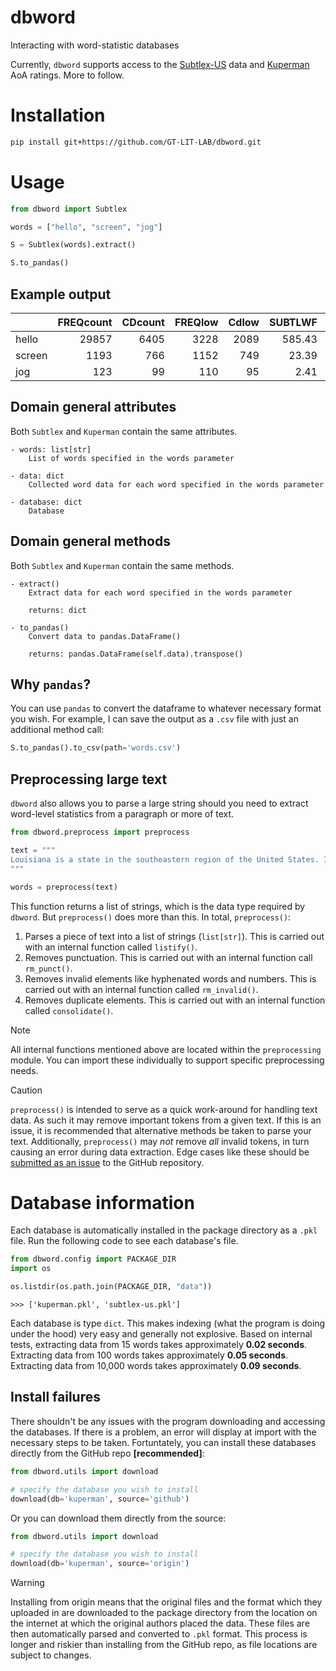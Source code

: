 # dbword
Interacting with word-statistic databases

Currently, `dbword` supports access to the [Subtlex-US](https://www.ugent.be/pp/experimentele-psychologie/en/research/documents/subtlexus) data and [Kuperman](https://link.springer.com/article/10.3758/s13428-012-0210-4#Sec4) AoA ratings. More to follow. 

# Installation

```bash
pip install git+https://github.com/GT-LIT-LAB/dbword.git
```

# Usage

```python
from dbword import Subtlex

words = ["hello", "screen", "jog"]

S = Subtlex(words).extract()

S.to_pandas()
```
## Example output
|        |   FREQcount |   CDcount |   FREQlow |   Cdlow |   SUBTLWF |   Lg10WF |   SUBTLCD |   Lg10CD |
|:-------|------------:|----------:|----------:|--------:|----------:|---------:|----------:|---------:|
| hello  |       29857 |      6405 |      3228 |    2089 |    585.43 |   4.4751 |     76.36 |   3.8066 |
| screen |        1193 |       766 |      1152 |     749 |     23.39 |   3.077  |      9.13 |   2.8848 |
| jog    |         123 |        99 |       110 |      95 |      2.41 |   2.0934 |      1.18 |   2      |

## Domain general attributes
Both `Subtlex` and `Kuperman` contain the same attributes.

```
- words: list[str]
    List of words specified in the words parameter

- data: dict
    Collected word data for each word specified in the words parameter

- database: dict
    Database 
```

## Domain general methods
Both `Subtlex` and `Kuperman` contain the same methods.

```
- extract()
    Extract data for each word specified in the words parameter

    returns: dict

- to_pandas()
    Convert data to pandas.DataFrame()

    returns: pandas.DataFrame(self.data).transpose()
```

## Why `pandas`?
You can use `pandas` to convert the dataframe to whatever necessary format you wish. For example, I can save the output as a `.csv` file with just an additional method call:

```python
S.to_pandas().to_csv(path='words.csv')
```

## Preprocessing large text

`dbword` also allows you to parse a large string should you need to extract word-level statistics from a paragraph or more of text. 

```python
from dbword.preprocess import preprocess

text = """
Louisiana is a state in the southeastern region of the United States. It is the 19th-smallest by area and the 25th most populous of the 50 U.S. states. Louisiana is bordered by the state of Texas to the west, Arkansas to the north, Mississippi to the east, and the Gulf of Mexico to the south. A large part of its eastern boundary is demarcated by the Mississippi River. Louisiana is the only U.S. state with political subdivisions termed parishes, which are equivalent to counties. The state's capital is Baton Rouge, and its largest city is New Orleans.
"""

words = preprocess(text)
```

This function returns a list of strings, which is the data type required by `dbword`. But `preprocess()` does more than this. In total, `preprocess()`:

1. Parses a piece of text into a list of strings (`list[str]`). This is carried out with an internal function called `listify()`.
2. Removes punctuation. This is carried out with an internal function call `rm_punct()`. 
3. Removes invalid elements like hyphenated words and numbers. This is carried out with an internal function called `rm_invalid()`. 
4. Removes duplicate elements. This is carried out with an internal function called `consolidate()`.

> [!NOTE] 
> All internal functions mentioned above are located within the `preprocessing` module. You can import these individually to support specific preprocessing needs. 

> [!CAUTION]  
> `preprocess()` is intended to serve as a quick work-around for handling text data. As such it may remove important tokens from a given text. If this is an issue, it is recommended that alternative methods be taken to parse your text. Additionally, `preprocess()` may _not_ remove _all_ invalid tokens, in turn causing an error during data extraction. Edge cases like these should be [submitted as an issue](https://github.com/GT-LIT-Lab/dbword/issues/new) to the GitHub repository. 

# Database information
Each database is automatically installed in the package directory as a `.pkl` file. Run the following code to see each database's file.

```python
from dbword.config import PACKAGE_DIR
import os

os.listdir(os.path.join(PACKAGE_DIR, "data"))
```
```
>>> ['kuperman.pkl', 'subtlex-us.pkl']
```
Each database is type `dict`. This makes indexing (what the program is doing under the hood) very easy and generally not explosive. Based on internal tests, extracting data from 15 words takes approximately **0.02 seconds**. Extracting data from 100 words takes approximately **0.05 seconds**. Extracting data from 10,000 words takes approximately **0.09 seconds**.

## Install failures
There shouldn't be any issues with the program downloading and accessing the databases. If there is a problem, an error will display at import with the necessary steps to be taken. Fortuntately, you can install these databases directly from the GitHub repo **[recommended]**:

```python
from dbword.utils import download

# specify the database you wish to install
download(db='kuperman', source='github')
```
Or you can download them directly from the source:

```python
from dbword.utils import download

# specify the database you wish to install
download(db='kuperman', source='origin')
```

>[!WARNING]
Installing from origin means that the original files and the format which they uploaded in are downloaded to the package directory from the location on the internet at which the original authors placed the data. These files are then automatically parsed and converted to `.pkl` format. This process is longer and riskier than installing from the GitHub repo, as file locations are subject to changes.
